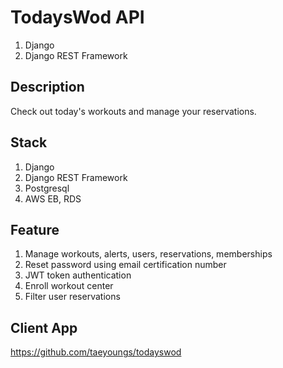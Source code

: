 # TodaysWod API

1. Django
2. Django REST Framework

## Description

Check out today's workouts and manage your reservations.

## Stack

1. Django
2. Django REST Framework
3. Postgresql
4. AWS EB, RDS

## Feature

1. Manage workouts, alerts, users, reservations, memberships
2. Reset password using email certification number
3. JWT token authentication
4. Enroll workout center
5. Filter user reservations

## Client App

https://github.com/taeyoungs/todayswod
